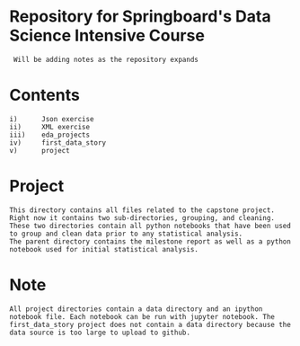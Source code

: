 # Repository for Springboard's Data Science Intensive Course
     Will be adding notes as the repository expands

# Contents
    i)      Json exercise
    ii)     XML exercise
    iii)    eda_projects
    iv)     first_data_story
    v)      project

# Project
    This directory contains all files related to the capstone project. Right now it contains two sub-directories, grouping, and cleaning. These two directories contain all python notebooks that have been used to group and clean data prior to any statistical analysis. 
    The parent directory contains the milestone report as well as a python notebook used for initial statistical analysis.

# Note
    All project directories contain a data directory and an ipython notebook file. Each notebook can be run with jupyter notebook. The first_data_story project does not contain a data directory because the data source is too large to upload to github.
